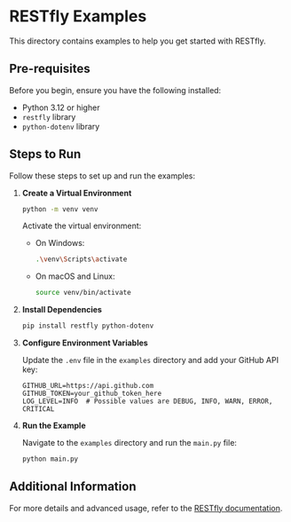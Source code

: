 # RESTfly Examples

This directory contains examples to help you get started with RESTfly.

## Pre-requisites

Before you begin, ensure you have the following installed:

- Python 3.12 or higher
- `restfly` library
- `python-dotenv` library

## Steps to Run

Follow these steps to set up and run the examples:

1. **Create a Virtual Environment**

   ```bash
   python -m venv venv
   ```

   Activate the virtual environment:

   - On Windows:
     ```bash
     .\venv\Scripts\activate
     ```
   - On macOS and Linux:
     ```bash
     source venv/bin/activate
     ```

2. **Install Dependencies**

   ```bash
   pip install restfly python-dotenv
   ```

3. **Configure Environment Variables**

   Update the `.env` file in the `examples` directory and add your GitHub API key:

   ```env
   GITHUB_URL=https://api.github.com
   GITHUB_TOKEN=your_github_token_here
   LOG_LEVEL=INFO  # Possible values are DEBUG, INFO, WARN, ERROR, CRITICAL
   ```

4. **Run the Example**

   Navigate to the `examples` directory and run the `main.py` file:
   ```bash
   python main.py
   ```

## Additional Information

For more details and advanced usage, refer to the [RESTfly documentation](https://restfly.readthedocs.io).
